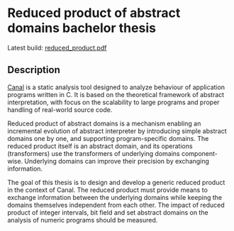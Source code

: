Reduced product of abstract domains bachelor thesis
===================================================

Latest build: [reduced_product.pdf](http://jandupal.cz/reduced_product.pdf)

## Description

[Canal](https://github.com/karelklic/canal) is a static analysis tool designed to analyze behaviour of application programs written in C. It is based on the theoretical framework of abstract interpretation, with focus on the scalability to large programs and proper handling of real-world source code.

Reduced product of abstract domains is a mechanism enabling an incremental evolution of abstract interpreter by introducing simple abstract domains one by one, and supporting program-specific domains. The reduced product itself is an abstract domain, and its operations (transformers) use the transformers of underlying domains component-wise. Underlying domains can improve their precision by exchanging information.

The goal of this thesis is to design and develop a generic reduced product in the context of Canal. The reduced product must provide means to exchange information between the underlying domains while keeping the domains themselves independent from each other. The impact of reduced product of integer intervals, bit field and set abstract domains on the analysis of numeric programs should be measured.
